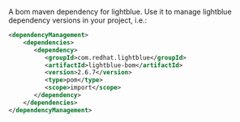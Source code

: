 A bom maven dependency for lightblue. Use it to manage lightblue dependency versions in your project, i.e.:

```xml
<dependencyManagement>
    <dependencies>
       <dependency>
          <groupId>com.redhat.lightblue</groupId>
          <artifactId>lightblue-bom</artifactId>
          <version>2.6.7</version>
          <type>pom</type>
          <scope>import</scope>
       </dependency>
    </dependencies>
</dependencyManagement>

```
